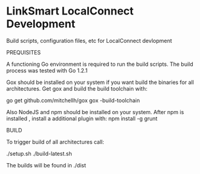 LinkSmart LocalConnect Development
======
Build scripts, configuration files, etc for LocalConnect devlopment


PREQUISITES

A functioning Go environment is required to run the build scripts.
The build process was tested with Go 1.2.1

Gox should be installed on your system if you want build the binaries for all architectures.
Get gox and build the build toolchain with:

go get github.com/mitchellh/gox
gox -build-toolchain

Also NodeJS and npm should be installed on your system. 
After npm is installed , install a additional plugin with:
npm install -g grunt


BUILD

To trigger build of all architectures call:

./setup.sh
./build-latest.sh

The builds will be found in ./dist

